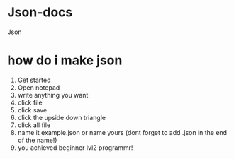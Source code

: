 # Json-docs
Json
# how do i make json
1. Get started
2. Open notepad
3. write anything you want
4. click file
5. click save
6. click the upside down triangle
7. click all file
8. name it example.json or name yours (dont forget to add .json in the end of the name!)
9. you achieved beginner lvl2 programmr!
